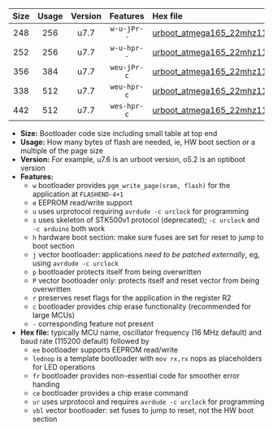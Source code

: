 |Size|Usage|Version|Features|Hex file|
|:-:|:-:|:-:|:-:|:--|
|248|256|u7.7|`w-u-jPr--`|[urboot_atmega165_22mhz1184_115200bps_lednop_ur_vbl.hex](https://raw.githubusercontent.com/stefanrueger/urboot.hex/main/mcus/atmega165/fcpu_22mhz1184/115200_bps/urboot_atmega165_22mhz1184_115200bps_lednop_ur_vbl.hex)|
|252|256|u7.7|`w-u-hpr--`|[urboot_atmega165_22mhz1184_115200bps_lednop_fr_ur.hex](https://raw.githubusercontent.com/stefanrueger/urboot.hex/main/mcus/atmega165/fcpu_22mhz1184/115200_bps/urboot_atmega165_22mhz1184_115200bps_lednop_fr_ur.hex)|
|356|384|u7.7|`weu-jPr-c`|[urboot_atmega165_22mhz1184_115200bps_ee_lednop_fr_ce_ur_vbl.hex](https://raw.githubusercontent.com/stefanrueger/urboot.hex/main/mcus/atmega165/fcpu_22mhz1184/115200_bps/urboot_atmega165_22mhz1184_115200bps_ee_lednop_fr_ce_ur_vbl.hex)|
|338|512|u7.7|`weu-hpr-c`|[urboot_atmega165_22mhz1184_115200bps_ee_lednop_fr_ce_ur.hex](https://raw.githubusercontent.com/stefanrueger/urboot.hex/main/mcus/atmega165/fcpu_22mhz1184/115200_bps/urboot_atmega165_22mhz1184_115200bps_ee_lednop_fr_ce_ur.hex)|
|442|512|u7.7|`wes-hpr-c`|[urboot_atmega165_22mhz1184_115200bps_ee_lednop_fr_ce.hex](https://raw.githubusercontent.com/stefanrueger/urboot.hex/main/mcus/atmega165/fcpu_22mhz1184/115200_bps/urboot_atmega165_22mhz1184_115200bps_ee_lednop_fr_ce.hex)|

- **Size:** Bootloader code size including small table at top end
- **Usage:** How many bytes of flash are needed, ie, HW boot section or a multiple of the page size
- **Version:** For example, u7.6 is an urboot version, o5.2 is an optiboot version
- **Features:**
  + `w` bootloader provides `pgm_write_page(sram, flash)` for the application at `FLASHEND-4+1`
  + `e` EEPROM read/write support
  + `u` uses urprotocol requiring `avrdude -c urclock` for programming
  + `s` uses skeleton of STK500v1 protocol (deprecated); `-c urclock` and `-c arduino` both work
  + `h` hardware boot section: make sure fuses are set for reset to jump to boot section
  + `j` vector bootloader: applications *need to be patched externally*, eg, using `avrdude -c urclock`
  + `p` bootloader protects itself from being overwritten
  + `P` vector bootloader only: protects itself and reset vector from being overwritten
  + `r` preserves reset flags for the application in the register R2
  + `c` bootloader provides chip erase functionality (recommended for large MCUs)
  + `-` corresponding feature not present
- **Hex file:** typically MCU name, oscillator frequency (16 MHz default) and baud rate (115200 default) followed by
  + `ee` bootloader supports EEPROM read/write
  + `lednop` is a template bootloader with `mov rx,rx` nops as placeholders for LED operations
  + `fr` bootloader provides non-essential code for smoother error handing
  + `ce` bootloader provides a chip erase command
  + `ur` uses urprotocol and requires `avrdude -c urclock` for programming
  + `vbl` vector bootloader: set fuses to jump to reset, not the HW boot section
